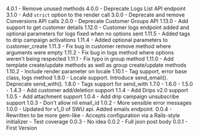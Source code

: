 4.0.1 - Remove unused methods
4.0.0 - Deprecate Logs List API endpoint
3.1.0 - Add `strict` option to the render call
3.0.0 - Deprecate and remove Conversions API calls
2.0.0 - Deprecate Customer Groups API
1.13.0 - Add support to get customer details
1.12.0 - Customer logs endpoint added and optional parameters for logs fixed when no options sent
1.11.5 - Added tags to drip campaign activations
1.11.4 - Added optional parameters to customer_create
1.11.3 - Fix bug in customer remove method where arguments were empty
1.11.2 - Fix bug in logs method where options weren't being respected
1.11.1 - Fix typo in group method
1.11.0 - Add template create/update methods as well as group create/update methods
1.10.2 - Include render parameter on locale
1.10.1 - Tag support, error base class, logs method
1.9.0 - Locale support.  Introduce send\_email().  Deprecate send\_with().
1.8.0 - Tags support for send\_with
1.7.0 -
1.6.0 -
1.5.0 -
1.4.3 - Add customer add/deletion support
1.1.4 - Add Drips v2.0 support
1.0.5 - Add attachment support
1.0.4 - Add drip campaign unsubscribe support
1.0.3 - Don't allow nil email\_id
1.0.2 - More sensible error messages
1.0.0 - Updated for v1\_0 of SWU api. Added emails endpoint.
0.0.4 - Rewritten to be more gem-like
      - Accepts configuration via a Rails-style initializer
      - Test coverage
0.0.3 - No idea
0.0.2 - Full json post body
0.0.1 - First Version
